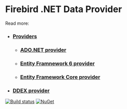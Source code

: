 # Firebird .NET Data Provider

Read more:

* ### [Providers](Provider/readme.txt)
	* ### [ADO.NET provider](Provider/docs/ado-net.md)
	* ### [Entity Framnework 6 provider](Provider/docs/entity-framework-6.md)
	* ### [Entity Framework Core provider](Provider/docs/entity-framework-core.md)
* ### [DDEX provider](DDEX/readme.txt)

[![Build status](https://img.shields.io/appveyor/ci/cincura_net/firebirdsql-data-firebirdclient/master.svg)](https://ci.appveyor.com/project/cincura_net/firebirdsql-data-firebirdclient/history)
[![NuGet](https://img.shields.io/nuget/v/FirebirdSql.Data.FirebirdClient.svg)](https://www.nuget.org/packages/FirebirdSql.Data.FirebirdClient)
